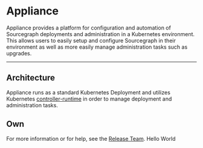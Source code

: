 # Appliance

Appliance provides a platform for configuration and automation of Sourcegraph deployments and administration in a Kubernetes environment. This allows users to easily setup and configure Sourcegraph in their environment as well as more easily manage administration tasks such as upgrades.

---

## Architecture

Appliance runs as a standard Kubernetes Deployment and utilizes Kubernetes [controller-runtime](https://github.com/kubernetes-sigs/controller-runtime) in order to manage deployment and administration tasks.

## Own

For more information or for help, see the [Release Team](https://handbook.sourcegraph.com/departments/engineering/teams/release/).
Hello World
